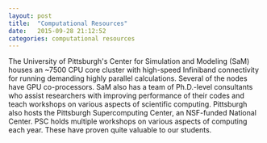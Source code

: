 ```yaml
---
layout: post
title:  "Computational Resources"
date:   2015-09-28 21:12:52
categories: computational resources
---
```

The University of Pittsburgh's Center for Simulation and Modeling (SaM) houses an ~7500 CPU core cluster with high-speed Infiniband connectivity for running demanding highly parallel calculations.  Several of the nodes have GPU co-processors.  SaM also has a team of Ph.D.-level consultants who assist researchers with improving performance of their codes and teach workshops on various aspects of scientific computing. Pittsburgh also hosts the Pittsburgh Supercomputing Center, an NSF-funded National Center.  PSC holds multiple workshops on various aspects of computing each year.  These have proven quite valuable to our students.